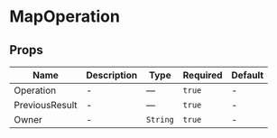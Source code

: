 # MapOperation

## Props

<!-- @vuese:MapOperation:props:start -->
|Name|Description|Type|Required|Default|
|---|---|---|---|---|
|Operation|-|—|`true`|-|
|PreviousResult|-|—|`true`|-|
|Owner|-|`String`|`true`|-|

<!-- @vuese:MapOperation:props:end -->


